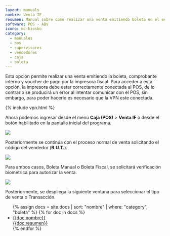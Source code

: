 ```yaml
---
layout: manuals
nombre: Venta IF
resumen: Manual sobre como realizar una venta emitiendo boleta en el equipo POS.
software: POS - ABV
icono: mc-kiosko
category:
  - manuales
  - pos
  - supervisores
  - vendedores
  - caja
  - boleta
---
```

Esta opción permite realizar una venta emitiendo la boleta, comprobante interno y voucher de pago por la impresora fiscal. Para acceder a esta opción, la impresora debe estar correctamente conectada al POS, de lo contrario se producirá un error al intentar comunicar con el POS, sin embargo, para poder hacerlo es necesario que la VPN este conectada.

{% include vpn.html %}

Ahora podemos ingresar desde el menú **Caja (POS)** > **Venta IF** o desde el botón habilitado en la pantalla inicial del programa.

<p class="centrado"><img src="{{site.baseurl}}/docs/pos/img/boletaFiscal/1.png"></p>

Posteriormente se continúa con el proceso normal de venta solicitando el código del vendedor (**R.U.T.**).

<p class="centrado"><img src="{{site.baseurl}}/docs/pos/img/boletaFiscal/2.png"></p>

Para ambos casos, Boleta Manual o Boleta Fiscal, se solicitará verificación biométrica para autorizar la venta.

<p class="centrado"><img src="{{site.baseurl}}/docs/pos/img/boletaFiscal/3.png"></p>

Posteriormente, se despliega la siguiente ventana para seleccionar el tipo de venta o Transacción.



<div class="list-block">
	<ul class="nav nav-tabs nav-stacked">
		{% assign docs = site.docs | sort: "nombre" | where: "category", "boleta" %}
		{% for doc in docs %}
		<li><a href="{{doc.url}}">
		<div class="item-content">
		<div class="item-media"><i class="{{doc.icono}}"></i></div>
		<div class="item-inner">
		<div class="item-title">{{doc.nombre}}</div>
		<div class="item-after">{{doc.resumen}}</div>
		</div>
		</div></a></li>
		{% endfor %}
	</ul>
</div>